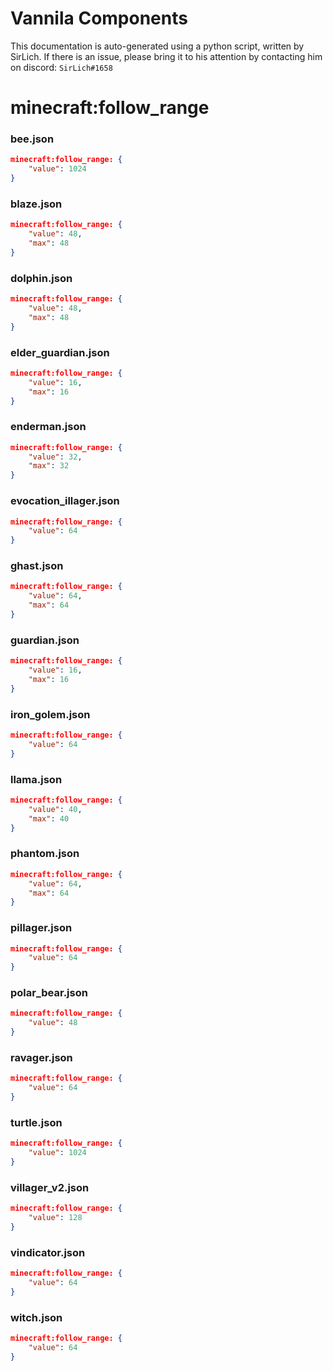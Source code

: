 # Vannila Components
This documentation is auto-generated using a python script, written by SirLich. If there is an issue, please bring it to his attention by contacting him on discord: `SirLich#1658`

# minecraft:follow_range
### bee.json
```JSON
minecraft:follow_range: {
    "value": 1024
}
```

### blaze.json
```JSON
minecraft:follow_range: {
    "value": 48,
    "max": 48
}
```

### dolphin.json
```JSON
minecraft:follow_range: {
    "value": 48,
    "max": 48
}
```

### elder_guardian.json
```JSON
minecraft:follow_range: {
    "value": 16,
    "max": 16
}
```

### enderman.json
```JSON
minecraft:follow_range: {
    "value": 32,
    "max": 32
}
```

### evocation_illager.json
```JSON
minecraft:follow_range: {
    "value": 64
}
```

### ghast.json
```JSON
minecraft:follow_range: {
    "value": 64,
    "max": 64
}
```

### guardian.json
```JSON
minecraft:follow_range: {
    "value": 16,
    "max": 16
}
```

### iron_golem.json
```JSON
minecraft:follow_range: {
    "value": 64
}
```

### llama.json
```JSON
minecraft:follow_range: {
    "value": 40,
    "max": 40
}
```

### phantom.json
```JSON
minecraft:follow_range: {
    "value": 64,
    "max": 64
}
```

### pillager.json
```JSON
minecraft:follow_range: {
    "value": 64
}
```

### polar_bear.json
```JSON
minecraft:follow_range: {
    "value": 48
}
```

### ravager.json
```JSON
minecraft:follow_range: {
    "value": 64
}
```

### turtle.json
```JSON
minecraft:follow_range: {
    "value": 1024
}
```

### villager_v2.json
```JSON
minecraft:follow_range: {
    "value": 128
}
```

### vindicator.json
```JSON
minecraft:follow_range: {
    "value": 64
}
```

### witch.json
```JSON
minecraft:follow_range: {
    "value": 64
}
```

